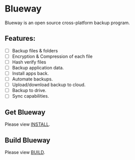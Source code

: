 # Blueway

Blueway is an open source cross-platform backup program.

## Features:
 - [ ] Backup files & folders
 - [ ] Encryption & Compression of each file
 - [ ] Hash verify files
 - [ ] Backup application data.
 - [ ] Install apps back.
 - [ ] Automate backups.
 - [ ] Upload/download backup to cloud.
 - [ ] Backup to drive.
 - [ ] Sync capabilities.

 ## Get Blueway

 Please view [INSTALL](./INSTALL.md).

 ## Build Blueway

 Please view [BUILD](./BUILD.md). 

